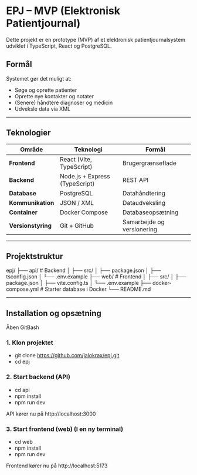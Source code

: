 # EPJ – MVP (Elektronisk Patientjournal)

Dette projekt er en prototype (MVP) af et elektronisk patientjournalsystem udviklet i TypeScript, React og PostgreSQL.

## Formål
Systemet gør det muligt at:
- Søge og oprette patienter  
- Oprette nye kontakter og notater  
- (Senere) håndtere diagnoser og medicin  
- Udveksle data via XML  

---

## Teknologier
| Område | Teknologi | Formål |
|--------|------------|--------|
| **Frontend** | React (Vite, TypeScript) | Brugergrænseflade |
| **Backend** | Node.js + Express (TypeScript) | REST API |
| **Database** | PostgreSQL | Datahåndtering |
| **Kommunikation** | JSON / XML | Dataudveksling |
| **Container** | Docker Compose | Databaseopsætning |
| **Versionstyring** | Git + GitHub | Samarbejde og versionering |

---

## Projektstruktur

epj/
├── api/ # Backend
│ ├── src/
│ ├── package.json
│ ├── tsconfig.json
│ └── .env.example
├── web/ # Frontend
│ ├── src/
│ ├── package.json
│ ├── vite.config.ts
│ └── .env.example
├── docker-compose.yml # Starter database i Docker
└── README.md



---

## Installation og opsætning

Åben GitBash

### 1. Klon projektet

- git clone https://github.com/jalokrax/epj.git
- cd epj


### 2. Start backend (API)

- cd api
- npm install
- npm run dev

API kører nu på http://localhost:3000


### 3. Start frontend (web) (I en ny terminal)

- cd web
- npm install
- npm run dev

Frontend kører nu på http://localhost:5173




